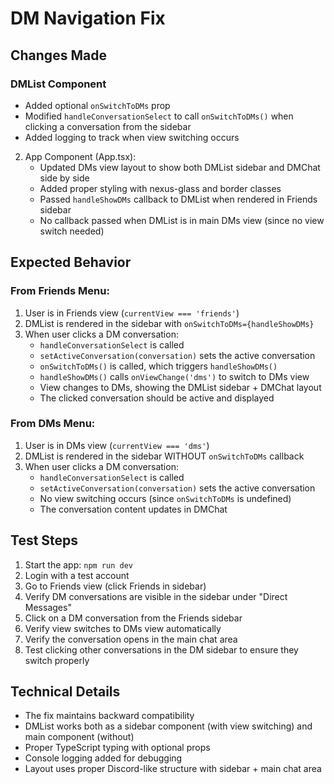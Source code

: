 # DM Navigation Fix

## Changes Made

### DMList Component
- Added optional `onSwitchToDMs` prop
- Modified `handleConversationSelect` to call `onSwitchToDMs()` when clicking a conversation from the sidebar
- Added logging to track when view switching occurs

2. App Component (App.tsx):
   - Updated DMs view layout to show both DMList sidebar and DMChat side by side
   - Added proper styling with nexus-glass and border classes
   - Passed `handleShowDMs` callback to DMList when rendered in Friends sidebar
   - No callback passed when DMList is in main DMs view (since no view switch needed)

## Expected Behavior

### From Friends Menu:
1. User is in Friends view (`currentView === 'friends'`)
2. DMList is rendered in the sidebar with `onSwitchToDMs={handleShowDMs}`
3. When user clicks a DM conversation:
   - `handleConversationSelect` is called
   - `setActiveConversation(conversation)` sets the active conversation
   - `onSwitchToDMs()` is called, which triggers `handleShowDMs()`
   - `handleShowDMs()` calls `onViewChange('dms')` to switch to DMs view
   - View changes to DMs, showing the DMList sidebar + DMChat layout
   - The clicked conversation should be active and displayed

### From DMs Menu:
1. User is in DMs view (`currentView === 'dms'`)
2. DMList is rendered in the sidebar WITHOUT `onSwitchToDMs` callback
3. When user clicks a DM conversation:
   - `handleConversationSelect` is called
   - `setActiveConversation(conversation)` sets the active conversation
   - No view switching occurs (since `onSwitchToDMs` is undefined)
   - The conversation content updates in DMChat

## Test Steps

1. Start the app: `npm run dev`
2. Login with a test account
3. Go to Friends view (click Friends in sidebar)
4. Verify DM conversations are visible in the sidebar under "Direct Messages"
5. Click on a DM conversation from the Friends sidebar
6. Verify view switches to DMs view automatically
7. Verify the conversation opens in the main chat area
8. Test clicking other conversations in the DM sidebar to ensure they switch properly

## Technical Details

- The fix maintains backward compatibility
- DMList works both as a sidebar component (with view switching) and main component (without)
- Proper TypeScript typing with optional props
- Console logging added for debugging
- Layout uses proper Discord-like structure with sidebar + main chat area